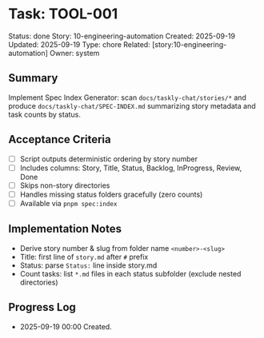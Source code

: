 # Task: TOOL-001
Status: done
Story: 10-engineering-automation
Created: 2025-09-19
Updated: 2025-09-19
Type: chore
Related: [story:10-engineering-automation]
Owner: system

## Summary
Implement Spec Index Generator: scan `docs/taskly-chat/stories/*` and produce `docs/taskly-chat/SPEC-INDEX.md` summarizing story metadata and task counts by status.

## Acceptance Criteria
- [ ] Script outputs deterministic ordering by story number
- [ ] Includes columns: Story, Title, Status, Backlog, InProgress, Review, Done
- [ ] Skips non-story directories
- [ ] Handles missing status folders gracefully (zero counts)
- [ ] Available via `pnpm spec:index`

## Implementation Notes
- Derive story number & slug from folder name `<number>-<slug>`
- Title: first line of `story.md` after `#` prefix
- Status: parse `Status:` line inside story.md
- Count tasks: list `*.md` files in each status subfolder (exclude nested directories)

## Progress Log
- 2025-09-19 00:00 Created.
